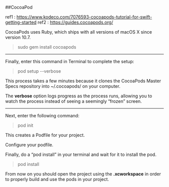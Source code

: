 
##CocoaPod

ref1 : https://www.kodeco.com/7076593-cocoapods-tutorial-for-swift-getting-started
ref2 : https://guides.cocoapods.org/


CocoaPods uses Ruby, which ships with all versions of macOS X since version 10.7.


> sudo gem install cocoapods

---

Finally, enter this command in Terminal to complete the setup:

> pod setup --verbose

This process takes a few minutes because it clones the CocoaPods Master Specs repository into ~/.cocoapods/ on your computer.

The **verbose** option logs progress as the process runs, allowing you to watch the process instead of seeing a seemingly “frozen” screen.

---

Next, enter the following command:

> pod init

This creates a Podfile for your project.

Configure your podfile.

Finally, do a “pod install” in your terminal and wait for it to install the pod.

> pod install

From now on you should open the project using the **.xcworkspace** in order to properly build and use the pods in your project. 

